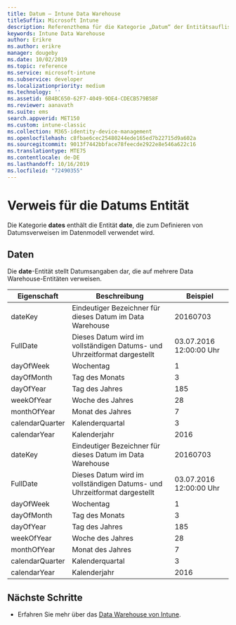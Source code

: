 ```yaml
---
title: Datum – Intune Data Warehouse
titleSuffix: Microsoft Intune
description: Referenzthema für die Kategorie „Datum“ der Entitätsauflistungen in der Intune Data Warehouse-API.
keywords: Intune Data Warehouse
author: Erikre
ms.author: erikre
manager: dougeby
ms.date: 10/02/2019
ms.topic: reference
ms.service: microsoft-intune
ms.subservice: developer
ms.localizationpriority: medium
ms.technology: ''
ms.assetid: 6B4BC650-62F7-4049-9DE4-CDECB579B58F
ms.reviewer: aanavath
ms.suite: ems
search.appverid: MET150
ms.custom: intune-classic
ms.collection: M365-identity-device-management
ms.openlocfilehash: c8fbae6cec25480244ede165ed7b22715d9a602a
ms.sourcegitcommit: 9013f7442bbface78feecde2922e8e546a622c16
ms.translationtype: MTE75
ms.contentlocale: de-DE
ms.lasthandoff: 10/16/2019
ms.locfileid: "72490355"
---
```

# <a name="reference-for-dates-entity"></a>Verweis für die Datums Entität

Die Kategorie **dates** enthält die Entität **date**, die zum Definieren von Datumsverweisen im Datenmodell verwendet wird.

## <a name="dates"></a>Daten

Die **date**-Entität stellt Datumsangaben dar, die auf mehrere Data Warehouse-Entitäten verweisen.


|    Eigenschaft     |                      Beschreibung                       |       Beispiel        |
|-----------------|--------------------------------------------------------|----------------------|
|     dateKey     | Eindeutiger Bezeichner für dieses Datum im Data Warehouse |       20160703       |
|    FullDate     |    Dieses Datum wird im vollständigen Datums- und Uhrzeitformat dargestellt     | 03.07.2016 12:00:00 Uhr |
|    dayOfWeek    |                      Wochentag                       |          1           |
|   dayOfMonth    |                      Tag des Monats                      |          3           |
|    dayOfYear    |                      Tag des Jahres                       |         185          |
|   weekOfYear    |                      Woche des Jahres                      |          28          |
|   monthOfYear   |                   Monat des Jahres                    |          7           |
| calendarQuarter |                    Kalenderquartal                    |          3           |
|  calendarYear   |                     Kalenderjahr                      |         2016         |
|     dateKey     | Eindeutiger Bezeichner für dieses Datum im Data Warehouse |       20160703       |
|    FullDate     |    Dieses Datum wird im vollständigen Datums- und Uhrzeitformat dargestellt     | 03.07.2016 12:00:00 Uhr |
|    dayOfWeek    |                      Wochentag                       |          1           |
|   dayOfMonth    |                      Tag des Monats                      |          3           |
|    dayOfYear    |                      Tag des Jahres                       |         185          |
|   weekOfYear    |                      Woche des Jahres                      |          28          |
|   monthOfYear   |                   Monat des Jahres                    |          7           |
| calendarQuarter |                    Kalenderquartal                    |          3           |
|  calendarYear   |                     Kalenderjahr                      |         2016         |

## <a name="next-steps"></a>Nächste Schritte

- Erfahren Sie mehr über das [Data Warehouse von Intune](../reports-nav-create-intune-reports.md).
